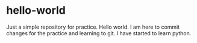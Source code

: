 # hello-world
Just a simple repository for practice.
Hello world.  I  am here to commit changes for the practice and learning to git.
I have started to learn python.
